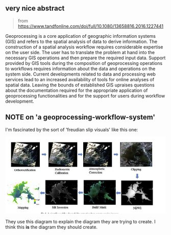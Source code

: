 
## very nice abstract
> from https://www.tandfonline.com/doi/full/10.1080/13658816.2016.1227441

Geoprocessing is a core application of geographic information systems (GIS) and refers to the spatial analysis of data to derive information. The construction of a spatial analysis workflow requires considerable expertise on the user side. The user has to translate the problem at hand into the necessary GIS operations and then prepare the required input data. Support provided by GIS tools during the composition of geoprocessing operations to workflows requires information about the data and operations on the system side. Current developments related to data and processing web services lead to an increased availability of tools for online analyses of spatial data. Leaving the bounds of established GIS upraises questions about the documentation required for the appropriate application of geoprocessing functionalities and for the support for users during workflow development.


## NOTE on 'a geoprocessing-workflow-system'
I'm fascinated by the sort of 'freudian slip visuals' like this one:

![image](./capture.png)

They use this diagram to explain the diagram they are trying to create. I think this **is** the diagram they should create. 

